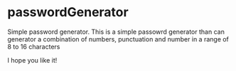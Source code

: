 # passwordGenerator
Simple password generator.
This is a simple passowrd generator than can generator a combination of numbers, punctuation and number in a range of 8 to 16
characters

I hope you like it!
